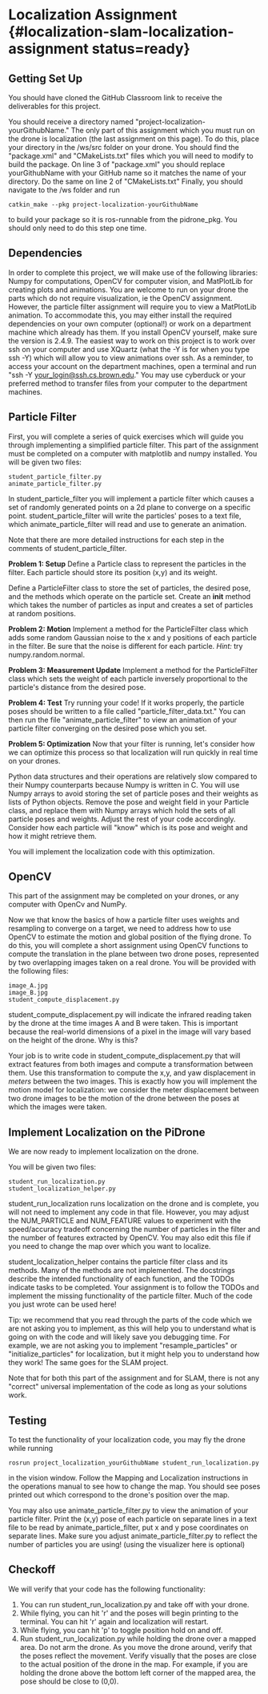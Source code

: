 # Localization Assignment {#localization-slam-localization-assignment status=ready}

## Getting Set Up
You should have cloned the GitHub Classroom link to receive the deliverables
for this project.

You should receive a directory named "project-localization-yourGithubName." The only part
of this assignment which you must run on the drone is localization (the last
assignment on this page). To do this, place your directory in the /ws/src folder
on your drone. You should find the "package.xml" and "CMakeLists.txt" files which you will need to modify
to build the package. On line 3 of "package.xml" you should replace
yourGithubName with your GitHub name so it matches the name of your directory. Do the same
on line 2 of "CMakeLists.txt" Finally, you should navigate to the /ws folder and run

    catkin_make --pkg project-localization-yourGithubName

to build your package so it is ros-runnable from the pidrone_pkg. You should only need to
do this step one time.


## Dependencies
In order to complete this project, we will make use of the following libraries: Numpy
for computations,  OpenCV for computer vision, and MatPlotLib for creating
plots and animations. You are welcome to run on your drone the parts which do
not require visualization, ie the OpenCV assignment.
However, the particle filter assignment will require you to view a MatPlotLib
animation. To accommodate this, you may either install the required dependencies
on your own computer (optional!) or work on a department machine which already
has them. If you install OpenCV yourself, make sure the version is 2.4.9.
The easiest way to work on this project is to work over ssh on your
computer and use XQuartz (what the -Y is for when you type ssh -Y) which will
allow you to view animations over ssh. As a reminder, to access
your account on the department machines, open a terminal and run "ssh -Y your_login@ssh.cs.brown.edu."
You may use cyberduck or your preferred method to transfer files from your computer to the
department machines.

## Particle Filter
First, you will complete a series of quick exercises which will guide you through implementing a simplified particle filter. This part of the assignment must be completed on a computer with matplotlib and numpy installed. You will be given two files:

    student_particle_filter.py
    animate_particle_filter.py

In student_particle_filter you will implement a particle filter which causes a set of randomly generated points on a 2d plane to converge on a specific point. student_particle_filter will write the particles' poses to a text file, which animate_particle_filter will read and use to generate an animation.

Note that there are more detailed instructions for each step in the comments of
student_particle_filter.

**Problem 1: Setup**
Define a Particle class to represent the particles in the filter. Each particle should store its position (x,y) and its weight.

Define a ParticleFilter class to store the set of particles, the desired pose, and the methods which operate on the particle set.  Create an __init__ method which takes the number of particles as input and creates a set of particles at random positions.

**Problem 2: Motion**
Implement a method for the ParticleFilter class which adds some random Gaussian noise to the x and y positions of each particle in the filter. Be sure that the noise is different for each particle. *Hint:* try numpy.random.normal.

**Problem 3: Measurement Update**
Implement a method for the ParticleFilter class which sets the weight of each particle inversely proportional to the particle's distance from the desired pose.

**Problem 4: Test**
Try running your code! If it works properly, the particle poses should be written to a file
called "particle_filter_data.txt." You can then run the file "animate_particle_filter" to view
an animation of your particle filter converging on the desired pose which you set.

**Problem 5: Optimization**
Now that your filter is running, let's consider how we can optimize this process so that localization will run quickly in real time on your drones.

Python data structures and their operations are relatively slow compared to their Numpy counterparts because Numpy is written in C. You will use Numpy arrays to avoid storing the set of particle poses and their weights as lists of Python objects. Remove the pose and weight field in your Particle class, and replace them with Numpy arrays which hold the sets of all particle poses and weights. Adjust the rest of your code accordingly. Consider how each particle will "know" which is its pose and weight and how it might retrieve them.

You will implement the localization code with this optimization.

## OpenCV
This part of the assignment may be completed on your drones, or any computer with OpenCv and NumPy.

Now we that know the basics of how a particle filter uses weights and resampling to converge on a target, we need to address how to use OpenCV to estimate the motion and global position of the flying drone. To do this, you will complete a short assignment using OpenCV functions to compute the translation in the plane between two drone poses, represented by two overlapping images taken on a real drone. You will be provided with the following files:

    image_A.jpg
    image_B.jpg
    student_compute_displacement.py

student_compute_displacement.py will indicate the infrared reading taken by the drone at the time images A and B were taken. This is important because the real-world dimensions of a pixel in the image will vary based on the height of the drone. Why is this?

Your job is to write code in student_compute_displacement.py that will extract features from both images and compute a transformation between them. Use this transformation to compute the x,y, and yaw displacement in *meters* between the two images. This is exactly how you will implement the motion model for localization: we consider the meter displacement between two drone images to be the motion of the drone between the poses at which the images were taken.

## Implement Localization on the PiDrone
We are now ready to implement localization on the drone.

You will be given two files:

    student_run_localization.py
    student_localization_helper.py

student_run_localization runs localization on the drone and is complete, you will not need to implement any code in that file. However, you may adjust the NUM_PARTICLE and NUM_FEATURE values to experiment with the speed/accuracy tradeoff concerning the number of particles in the filter and the number of features extracted by OpenCV. You may also edit this file if you need to change the map over which you want to localize.

student_localization_helper contains the particle filter class and its methods. Many of the methods are not implemented. The docstrings describe the intended functionality of each function, and the TODOs indicate tasks to be completed. Your assignment is to follow the TODOs and implement the missing functionality of the particle filter. Much of the code you just wrote can be used here!

Tip: we recommend that you read through the parts of the code which we are not asking you to implement,
as this will help you to understand what is going on with the code and will likely save you
debugging time. For example, we are not asking you to implement "resample_particles" or "initialize_particles"
for localization, but it might help you to understand how they work! The same goes for the SLAM project.

Note that for both this part of the assignment and for SLAM, there is not any "correct" universal
implementation of the code as long as your solutions work.

## Testing
To test the functionality of your localization code, you may fly the drone while running

    rosrun project_localization_yourGithubName student_run_localization.py

in the vision window. Follow the Mapping and Localization instructions in the operations manual to see how to change the map. You should see poses printed out which correspond to the drone's position over the map.

You may also use animate_particle_filter.py to view the animation of your particle filter. Print the (x,y) pose of each particle on separate lines in a text file to be read by animate_particle_filter, put x and y pose coordinates on separate lines. Make sure you adjust animate_particle_filter.py to reflect the number of particles you are using! (using the visualizer here is optional)

## Checkoff
We will verify that your code has the following functionality:

 1. You can run student_run_localization.py and take off with your drone.
 2. While flying, you can hit 'r' and the poses will begin printing to the terminal. You can hit 'r' again and localization will restart.
 3. While flying, you can hit 'p' to toggle position hold on and off.
 4. Run student_run_localization.py while holding the drone over a mapped area. Do not arm the drone. As you move the drone around, verify that the poses reflect the movement. Verify visually that the poses are close to the actual position of the drone in the map. For example, if you are holding the drone above the bottom left corner of the mapped area, the pose should be close to (0,0).

